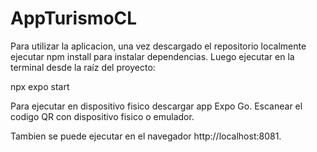 # AppTurismoCL

Para utilizar la aplicacion, una vez descargado el repositorio localmente ejecutar npm install para instalar dependencias.
Luego ejecutar en la terminal desde la raíz del proyecto: 

npx expo start

Para ejecutar en dispositivo fisico descargar app Expo Go.
Escanear el codigo QR con dispositivo fisico o emulador. 

Tambien se puede ejecutar en el navegador http://localhost:8081.
